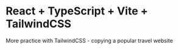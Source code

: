 # React + TypeScript + Vite + TailwindCSS

More practice with TailwindCSS - copying a popular travel website

